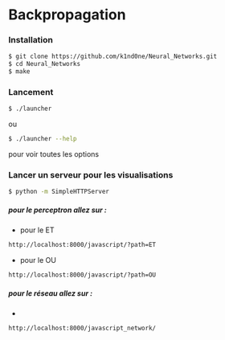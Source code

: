 # Backpropagation

### Installation


```sh
$ git clone https://github.com/k1nd0ne/Neural_Networks.git
$ cd Neural_Networks
$ make
```
### Lancement

```sh
$ ./launcher
```

ou

```sh
$ ./launcher --help
```
 pour voir toutes les options
 
### Lancer un serveur pour les visualisations
```sh
$ python -m SimpleHTTPServer
```
##### pour le perceptron allez sur :
 - pour le ET
```sh
http://localhost:8000/javascript/?path=ET
```
 - pour le OU
```sh
http://localhost:8000/javascript/?path=OU
```
##### pour le réseau allez sur :
  - 
```sh
http://localhost:8000/javascript_network/
```
